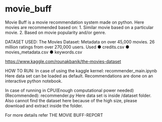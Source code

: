 # movie_buff
Movie Buff is a movie recommendation system made on python. Here movies are recommended based on: 1. Similar movie based on a particular movie. 2. Based on movie popularity and/or genre. 
 
DATASET USED: The Movies Dataset: ​Metadata on over 45,000 movies. 26 million ratings from over 270,000 users. Used ● credits.csv ● movies_metadata.csv ● keywords.csv 

https://www.kaggle.com/rounakbanik/the-movies-dataset

HOW TO RUN:
In case of using the kaggle kernel:
recommender_main.ipynb
Here data set can be loaded as default. Recommendations are done on an interactive python notebook.

In case of running in CPU(Enough computational power needed)(Recommended):
recommender.py
Here data set is inside /dataset folder. Also cannot find the dataset here because of the high size, please download and extract inside the folder.

For more details refer THE MOVIE BUFF-REPORT
